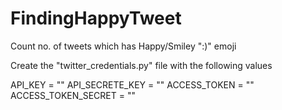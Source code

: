 # FindingHappyTweet
Count no. of tweets which has Happy/Smiley ":)" emoji

Create the "twitter_credentials.py" file with the following values

API_KEY = ""
API_SECRETE_KEY = ""
ACCESS_TOKEN = ""
ACCESS_TOKEN_SECRET = ""
